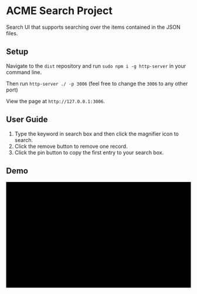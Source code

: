 # ACME Search Project

Search UI that supports searching over the items contained in the JSON files. 

## Setup

Navigate to the `dist` repository and run `sudo npm i -g http-server` in your command line.

Then run `http-server ./ -p 3006` (feel free to change the `3006` to any other port)

View the page at `http://127.0.0.1:3006`.

## User Guide

1. Type the keyword in search box and then click the magnifier icon to search.
2. Click the remove button to remove one record.
3. Click the pin button to copy the first entry to your search box.



## Demo

![DEMO](./dist/img/demo.gif)